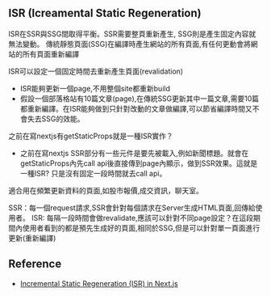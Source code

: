 ## ISR (Icreamental Static Regeneration)

ISR在SSR與SSG間取得平衡。SSR需要整頁重新產生, SSG則是產生固定內容就無法變動。
傳統靜態頁面(SSG)在編譯時產生網站的所有頁面,有任何更動會將網站的所有頁面重新編譯

ISR可以設定一個固定時間去重新產生頁面(revalidation)
  * ISR能夠更新一個page,不用整個site都重新build
  * 假設一個部落格站有10篇文章(page),在傳統SSG更新其中一篇文章,需要10篇都重新編譯。在ISR能夠做到只針對改動的文章做編譯,可以節省編譯時間又不會失去SSG的效能。

之前在寫nextjs有getStaticProps就是一種ISR實作？
* 之前在寫nextjs SSR部分有一些元件是要先被載入,例如新聞標題。就會在getStaticProps內先call api後直接傳到page內顯示，做到SSR效果。這就是一種ISR? 只是沒有固定一段時間就去call api。

適合用在頻繁更新資料的頁面,如股市報價,成交資訊，聊天室。


SSR：每一個request請求,SSR會針對每個請求在Server生成HTML頁面,回傳給使用者。
ISR: 每隔一段時間會做revalidate,應該可以針對不同page設定？在這段期間內使用者看到的都是預先生成好的頁面,相同於SSG,但是可以針對單一頁面進行更新(重新編譯)

## Reference
* [Incremental Static Regeneration (ISR) in Next.js](https://blog.openreplay.com/incremental-static-regeneration-in-nextjs/)


